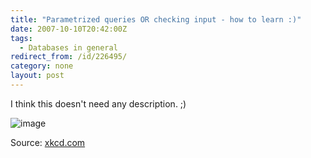 ```yaml
---
title: "Parametrized queries OR checking input - how to learn :)"
date: 2007-10-10T20:42:00Z
tags:
  - Databases in general
redirect_from: /id/226495/
category: none
layout: post
---
```

I think this doesn't need any description. ;)

![image](http://imgs.xkcd.com/comics/exploits_of_a_mom.png)

Source: [xkcd.com][1]

[1]: http://xkcd.com/
